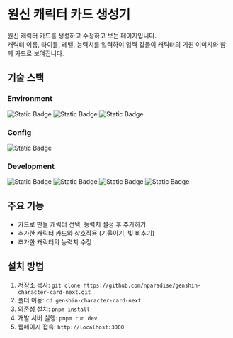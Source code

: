 # 원신 캐릭터 카드 생성기

원신 캐릭터 카드를 생성하고 수정하고 보는 페이지입니다.\
캐릭터 이름, 타이틀, 레벨, 능력치를 입력하여 입력 값들이 캐릭터의 기원 이미지와 함께 카드로 보여집니다.

## 기술 스택

### Environment

![Static Badge](https://img.shields.io/badge/Visual%20Studio%20Code-007ACC?style=for-the-badge)
![Static Badge](https://img.shields.io/badge/git-F05032?style=for-the-badge&logo=git&logoColor=white)
![Static Badge](https://img.shields.io/badge/git-181717?style=for-the-badge&logo=github&logoColor=white)

### Config

![Static Badge](https://img.shields.io/badge/PNpM-F69220?style=for-the-badge&logo=pnpm&logoColor=white)

### Development

![Static Badge](https://img.shields.io/badge/typescript-3178C6?style=for-the-badge&logo=typescript&logoColor=white)
![Static Badge](https://img.shields.io/badge/react-61DAFB?style=for-the-badge&logo=react&logoColor=black)
![Static Badge](https://img.shields.io/badge/next.js-000000?style=for-the-badge&logo=next.js&logoColor=white)
![Static Badge](https://img.shields.io/badge/tailwind%20css-06B6D4?style=for-the-badge&logo=tailwind%20css&logoColor=white)

## 주요 기능

- 카드로 만들 캐릭터 선택, 능력치 설정 후 추가하기
- 추가한 캐릭터 카드와 상호작용 (기울이기, 빛 비추기)
- 추가한 캐릭터의 능력치 수정

## 설치 방법
1. 저장소 복사: ```git clone https://github.com/nparadise/genshin-character-card-next.git```
2. 폴더 이동: ```cd genshin-character-card-next```
3. 의존성 설치: ```pnpm install```
4. 개발 서버 실행: ```pnpm run dev```
4. 웹페이지 접속: ```http://localhost:3000```